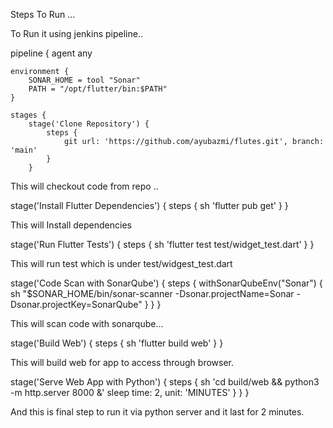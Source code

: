 Steps To Run ...

To Run it using jenkins pipeline..

pipeline {
    agent any

    environment {
        SONAR_HOME = tool "Sonar"
        PATH = "/opt/flutter/bin:$PATH"
    }

    stages {
        stage('Clone Repository') {
            steps {
                git url: 'https://github.com/ayubazmi/flutes.git', branch: 'main'
            }
        }


This will checkout code from repo  ..

stage('Install Flutter Dependencies') {
            steps {
                sh 'flutter pub get'
            }
        }


This will Install dependencies 


stage('Run Flutter Tests') {
            steps {
                sh 'flutter test test/widget_test.dart'
            }
        }  


This will run test which is under test/widgest_test.dart



 stage('Code Scan with SonarQube') {
            steps {
                withSonarQubeEnv("Sonar") {
                    sh "$SONAR_HOME/bin/sonar-scanner -Dsonar.projectName=Sonar -Dsonar.projectKey=SonarQube"
                }
            }
        } 

This will scan code with sonarqube...


stage('Build Web') {
            steps {
                sh 'flutter build web'
            }
        }

This will build web for app to access through browser.

stage('Serve Web App with Python') {
            steps {
                sh 'cd build/web && python3 -m http.server 8000 &'
                sleep time: 2, unit: 'MINUTES' 
            }
        }
    }  

And this is final step to run it via python server and it last for 2 minutes.







